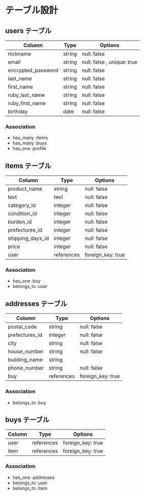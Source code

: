 # テーブル設計

## users テーブル

| Column             | Type   | Options                   |
| ------------------ | ------ | ------------------------- |
| nickname           | string | null: false               |
| email              | string | null: false , unique: true|
| encrypted_password | string | null: false               |
| last_name          | string | null: false               |
| first_name         | string | null: false               |
| ruby_last_name     | string | null: false               |
| ruby_first_name    | string | null: false               |
| birthday           | date   | null: false               |

### Association

- has_many :items
- has_many :buys
- has_one :profile

## items テーブル

| Column           | Type       | Options           |
| ---------------- | ---------- | ----------------- |
| product_name     | string     | null: false       |
| text             | text       | null: false       |
| category_id      | integer    | null: false       |
| condition_id     | integer    | null: false       |
| burden_id        | integer    | null: false       |
| prefectures_id   | integer    | null: false       |
| shipping_days_id | integer    | null: false       |
| price            | integer    | null: false       |
| user             | references | foreign_key: true |


### Association

- has_one :buy
- belongs_to :user

## addresses テーブル

| Column         | Type       | Options           |
| -------------- | ---------- | ----------------- |
| postal_code    | string     | null: false       |
| prefectures_id | integer    | null: false       |
| city           | string     | null: false       |
| house_number   | string     | null: false       |
| building_name  | string     |                   |
| phone_number   | string     | null: false       |
| buy            | references | foreign_key: true |

### Association

- belongs_to :buy

## buys テーブル

| Column  | Type       | Options           |
| ------- | ---------- | ----------------- |
| user    | references | foreign_key: true |
| item    | references | foreign_key: true |

### Association

- has_one :addresses
- belongs_to :user
- belongs_to :item